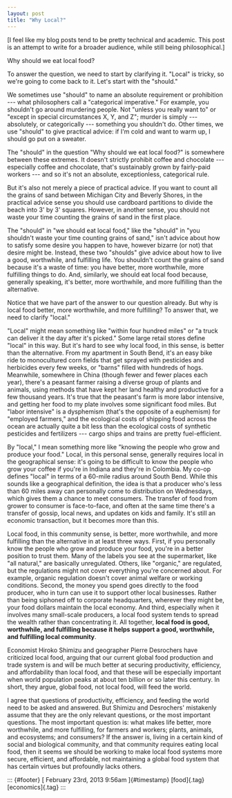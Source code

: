 ```yaml
---
layout: post
title: "Why Local?"
---
```



\[I feel like my blog posts tend to be pretty technical and academic. This post is an attempt to write for a broader audience, while still being philosophical.\]

Why should we eat local food?

To answer the question, we need to start by clarifying it. "Local" is tricky, so we're going to come back to it. Let's start with the "should."

We sometimes use "should" to name an absolute requirement or prohibition --- what philosophers call a "categorical imperative." For example, you shouldn't go around murdering people. Not "unless you really want to" or "except in special circumstances X, Y, and Z"; murder is simply --- absolutely, or categorically --- something you shouldn't do. Other times, we use "should" to give practical advice: if I'm cold and want to warm up, I should go put on a sweater.

The "should" in the question "Why should we eat local food?" is somewhere between these extremes. It doesn't strictly prohibit coffee and chocolate --- especially coffee and chocolate, that's sustainably grown by fairly-paid workers --- and so it's not an absolute, exceptionless, categorical rule.

But it's also not merely a piece of practical advice. If you want to count all the grains of sand between Michigan City and Beverly Shores, in the practical advice sense you should use cardboard partitions to divide the beach into 3' by 3' squares. However, in another sense, you should not waste your time counting the grains of sand in the first place.

The "should" in "we should eat local food," like the "should" in "you shouldn't waste your time counting grains of sand," isn't advice about how to satisfy some desire you happen to have, however bizarre (or not) that desire might be. Instead, these two "shoulds" give advice about how to live a good, worthwhile, and fulfilling life. You shouldn't count the grains of sand because it's a waste of time: you have better, more worthwhile, more fulfilling things to do. And, similarly, we should eat local food because, generally speaking, it's better, more worthwhile, and more fulfilling than the alternative.

Notice that we have part of the answer to our question already. But why is local food better, more worthwhile, and more fulfilling? To answer that, we need to clarify "local."

"Local" might mean something like "within four hundred miles" or "a truck can deliver it the day after it's picked." Some large retail stores define "local" in this way. But it's hard to see why local food, in this sense, is better than the alternative. From my apartment in South Bend, it's an easy bike ride to monocultured corn fields that get sprayed with pesticides and herbicides every few weeks, or "barns" filled with hundreds of hogs. Meanwhile, somewhere in China (though fewer and fewer places each year), there's a peasant farmer raising a diverse group of plants and animals, using methods that have kept her land healthy and productive for a few thousand years. It's true that the peasant's farm is more labor intensive, and getting her food to my plate involves some significant food miles. But "labor intensive" is a dysphemism (that's the opposite of a euphemism) for "employed farmers," and the ecological costs of shipping food across the ocean are actually quite a bit less than the ecological costs of synthetic pesticides and fertilizers --- cargo ships and trains are pretty fuel-efficient.

By "local," I mean something more like "knowing the people who grow and produce your food." Local, in this personal sense, generally requires local in the geographical sense: it's going to be difficult to know the people who grow your coffee if you're in Indiana and they're in Colombia. My co-op defines "local" in terms of a 60-mile radius around South Bend. While this sounds like a geographical definition, the idea is that a producer who's less than 60 miles away can personally come to distribution on Wednesdays, which gives them a chance to meet consumers. The transfer of food from grower to consumer is face-to-face, and often at the same time there's a transfer of gossip, local news, and updates on kids and family. It's still an economic transaction, but it becomes more than this.

Local food, in this community sense, is better, more worthwhile, and more fulfilling than the alternative in at least three ways. First, if you personally know the people who grow and produce your food, you're in a better position to trust them. Many of the labels you see at the supermarket, like "all natural," are basically unregulated. Others, like "organic," are regulated, but the regulations might not cover everything you're concerned about. For example, organic regulation doesn't cover animal welfare or working conditions. Second, the money you spend goes directly to the food producer, who in turn can use it to support other local businesses. Rather than being siphoned off to corporate headquarters, wherever they might be, your food dollars maintain the local economy. And third, especially when it involves many small-scale producers, a local food system tends to spread the wealth rather than concentrating it. All together, **local food is good, worthwhile, and fulfilling because it helps support a good, worthwhile, and fulfilling local community**.

Economist Hiroko Shimizu and geographer Pierre Desrochers have criticized local food, arguing that our current global food production and trade system is and will be much better at securing productivity, efficiency, and affordability than local food, and that these will be especially important when world population peaks at about ten billion or so later this century. In short, they argue, global food, not local food, will feed the world.

I agree that questions of productivity, efficiency, and feeding the world need to be asked and answered. But Shimizu and Desrochers' mistakenly assume that they are the only relevant questions, or the most important questions. The most important question is: what makes life better, more worthwhile, and more fulfilling, for farmers and workers; plants, animals, and ecosystems; and consumers? If the answer is, living in a certain kind of social and biological community, and that community requires eating local food, then it seems we should be working to make local food systems more secure, efficient, and affordable, not maintaining a global food system that has certain virtues but profoundly lacks others.

::: {#footer}
[ February 23rd, 2013 9:56am ]{#timestamp} [food]{.tag} [economics]{.tag}
:::
